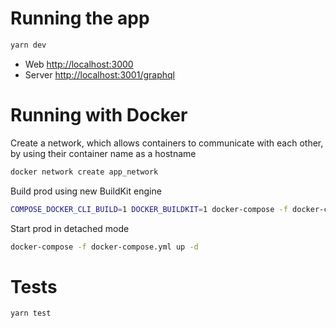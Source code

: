 # Running the app

```bash
yarn dev
```

- Web [http://localhost:3000](http://localhost:3000)
- Server [http://localhost:3001/graphql](http://localhost:3001/graphql)

# Running with Docker

Create a network, which allows containers to communicate with each other, by using their container name as a hostname

```bash
docker network create app_network
```

Build prod using new BuildKit engine

```bash
COMPOSE_DOCKER_CLI_BUILD=1 DOCKER_BUILDKIT=1 docker-compose -f docker-compose.yml build
```

Start prod in detached mode

```bash
docker-compose -f docker-compose.yml up -d
```

# Tests
```
yarn test
```